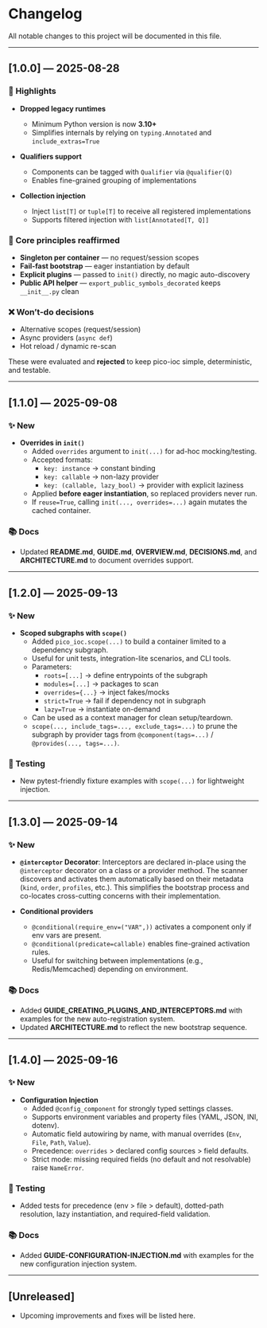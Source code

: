 # Changelog

All notable changes to this project will be documented in this file.

---

## [1.0.0] — 2025-08-28

### 🚀 Highlights
- **Dropped legacy runtimes**
  - Minimum Python version is now **3.10+**
  - Simplifies internals by relying on `typing.Annotated` and `include_extras=True`

- **Qualifiers support**
  - Components can be tagged with `Qualifier` via `@qualifier(Q)`
  - Enables fine-grained grouping of implementations

- **Collection injection**
  - Inject `list[T]` or `tuple[T]` to receive all registered implementations
  - Supports filtered injection with `list[Annotated[T, Q]]`

### 🔌 Core principles reaffirmed
- **Singleton per container** — no request/session scopes
- **Fail-fast bootstrap** — eager instantiation by default
- **Explicit plugins** — passed to `init()` directly, no magic auto-discovery
- **Public API helper** — `export_public_symbols_decorated` keeps `__init__.py` clean

### ❌ Won’t-do decisions
- Alternative scopes (request/session)
- Async providers (`async def`)
- Hot reload / dynamic re-scan

These were evaluated and **rejected** to keep pico-ioc simple, deterministic, and testable.

---

## [1.1.0] — 2025-09-08

### ✨ New
- **Overrides in `init()`**
  - Added `overrides` argument to `init(...)` for ad-hoc mocking/testing.
  - Accepted formats:
    - `key: instance` → constant binding
    - `key: callable` → non-lazy provider
    - `key: (callable, lazy_bool)` → provider with explicit laziness
  - Applied **before eager instantiation**, so replaced providers never run.
  - If `reuse=True`, calling `init(..., overrides=...)` again mutates the cached container.

### 📚 Docs
- Updated **README.md**, **GUIDE.md**, **OVERVIEW.md**, **DECISIONS.md**, and **ARCHITECTURE.md** to document overrides support.

---

## [1.2.0] — 2025-09-13

### ✨ New
- **Scoped subgraphs with `scope()`**
  - Added `pico_ioc.scope(...)` to build a container limited to a dependency subgraph.
  - Useful for unit tests, integration-lite scenarios, and CLI tools.
  - Parameters:
    - `roots=[...]` → define entrypoints of the subgraph
    - `modules=[...]` → packages to scan
    - `overrides={...}` → inject fakes/mocks
    - `strict=True` → fail if dependency not in subgraph
    - `lazy=True` → instantiate on-demand
  - Can be used as a context manager for clean setup/teardown.
  - `scope(..., include_tags=..., exclude_tags=...)` to prune the subgraph by provider tags from `@component(tags=...)` / `@provides(..., tags=...)`.

### 🧪 Testing
- New pytest-friendly fixture examples with `scope(...)` for lightweight injection.

---

## [1.3.0] — 2025-09-14

### ✨ New
- **`@interceptor` Decorator**: Interceptors are declared in-place using the `@interceptor` decorator on a class or a provider method. The scanner discovers and activates them automatically based on their metadata (`kind`, `order`, `profiles`, etc.). This simplifies the bootstrap process and co-locates cross-cutting concerns with their implementation.

- **Conditional providers**
  - `@conditional(require_env=("VAR",))` activates a component only if env vars are present.
  - `@conditional(predicate=callable)` enables fine-grained activation rules.
  - Useful for switching between implementations (e.g., Redis/Memcached) depending on environment.

### 📚 Docs
- Added **GUIDE_CREATING_PLUGINS_AND_INTERCEPTORS.md** with examples for the new auto-registration system.
- Updated **ARCHITECTURE.md** to reflect the new bootstrap sequence.

---

## [1.4.0] — 2025-09-16

### ✨ New
- **Configuration Injection**
  - Added `@config_component` for strongly typed settings classes.
  - Supports environment variables and property files (YAML, JSON, INI, dotenv).
  - Automatic field autowiring by name, with manual overrides (`Env`, `File`, `Path`, `Value`).
  - Precedence: `overrides` > declared config sources > field defaults.
  - Strict mode: missing required fields (no default and not resolvable) raise `NameError`.

### 🧪 Testing
- Added tests for precedence (env > file > default), dotted-path resolution, lazy instantiation, and required-field validation.


### 📚 Docs
- Added **GUIDE-CONFIGURATION-INJECTION.md** with examples for the new configuration injection system.

---

## [Unreleased]
- Upcoming improvements and fixes will be listed here.

